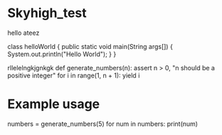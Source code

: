 # Skyhigh_test
hello ateez

class helloWorld
{
  public static void main(String args[])
  {
    System.out.println("Hello World");
  }
}

rllelelngkjgnkgk
def generate_numbers(n):
    assert n > 0, "n should be a positive integer"
    for i in range(1, n + 1):
        yield i

# Example usage
numbers = generate_numbers(5)
for num in numbers:
    print(num)

